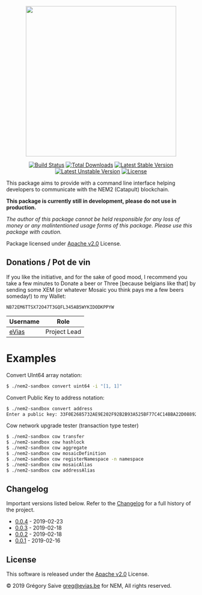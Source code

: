 <p align="center"><img src="https://nem.io/wp-content/themes/nem/img/logo-nem.svg" width="400"></p>

<p align="center">
<a href="https://travis-ci.org/evias/nem2-sandbox"><img src="https://travis-ci.org/evias/nem2-sandbox.svg" alt="Build Status"></a>
<a href="https://packagist.org/packages/evias/nem2-sandbox"><img src="https://poser.pugx.org/evias/nem2-sandbox/d/total.svg" alt="Total Downloads"></a>
<a href="https://packagist.org/packages/evias/nem2-sandbox"><img src="https://poser.pugx.org/evias/nem2-sandbox/v/stable.svg" alt="Latest Stable Version"></a>
<a href="https://packagist.org/packages/evias/nem2-sandbox"><img src="https://poser.pugx.org/evias/nem2-sandbox/v/unstable" alt="Latest Unstable Version"></a>
<a href="https://packagist.org/packages/evias/nem2-sandbox"><img src="https://poser.pugx.org/evias/nem2-sandbox/license.svg" alt="License"></a>
</p>

This package aims to provide with a command line interface helping developers to communicate with the NEM2 (Catapult) blockchain.

**This package is currently still in development, please do not use in production.**

*The author of this package cannot be held responsible for any loss of money or any malintentioned usage forms of this package. Please use this package with caution.*

Package licensed under [Apache v2.0](LICENSE) License.

## Donations / Pot de vin

If you like the initiative, and for the sake of good mood, I recommend you take a few minutes to Donate a beer or Three [because belgians like that] by sending some XEM (or whatever Mosaic you think pays me a few beers someday!) to my Wallet:

    NB72EM6TTSX72O47T3GQFL345AB5WYKIDODKPPYW

| Username | Role |
| --- | --- |
| [eVias](https://github.com/evias) | Project Lead |

# Examples

Convert UInt64 array notation:

```bash
$ ./nem2-sandbox convert uint64 -i "[1, 1]"
```

Convert Public Key to address notation:

```bash
$ ./nem2-sandbox convert address
Enter a public key: 33F0E2685732AE9E202F92B2B93A525BF77C4C14BBA22D088926BA8A7FD0BE13
```

Cow network upgrade tester (transaction type tester)

```bash
$ ./nem2-sandbox cow transfer
$ ./nem2-sandbox cow hashlock
$ ./nem2-sandbox cow aggregate
$ ./nem2-sandbox cow mosaicDefinition
$ ./nem2-sandbox cow registerNamespace -n namespace
$ ./nem2-sandbox cow mosaicAlias
$ ./nem2-sandbox cow addressAlias
```

## Changelog

Important versions listed below. Refer to the [Changelog](CHANGELOG.md) for a full history of the project.

- [0.0.4](CHANGELOG.md#v004) - 2019-02-23
- [0.0.3](CHANGELOG.md#v003) - 2019-02-18
- [0.0.2](CHANGELOG.md#v002) - 2019-02-18
- [0.0.1](CHANGELOG.md#v001) - 2019-02-16

## License

This software is released under the [Apache v2.0](LICENSE) License.

© 2019 Grégory Saive <greg@evias.be> for NEM, All rights reserved.
